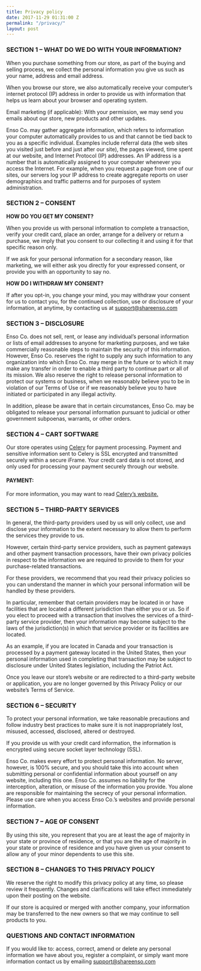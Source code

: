 ```yaml
---
title: Privacy policy
date: 2017-11-29 01:31:00 Z
permalink: "/privacy/"
layout: post
---
```


### SECTION 1 – WHAT DO WE DO WITH YOUR INFORMATION?

When you purchase something from our store, as part of the buying and selling process, we collect the personal information you give us such as your name, address and email address.

When you browse our store, we also automatically receive your computer’s internet protocol (IP) address in order to provide us with information that helps us learn about your browser and operating system.

Email marketing (if applicable): With your permission, we may send you emails about our store, new products and other updates.

Enso Co. may gather aggregate information, which refers to information your computer automatically provides to us and that cannot be tied back to you as a specific individual. Examples include referral data (the web sites you visited just before and just after our site), the pages viewed, time spent at our website, and Internet Protocol (IP) addresses. An IP address is a number that is automatically assigned to your computer whenever you access the Internet. For example, when you request a page from one of our sites, our servers log your IP address to create aggregate reports on user demographics and traffic patterns and for purposes of system administration.

### SECTION 2 – CONSENT

**HOW DO YOU GET MY CONSENT?**

When you provide us with personal information to complete a transaction, verify your credit card, place an order, arrange for a delivery or return a purchase, we imply that you consent to our collecting it and using it for that specific reason only.

If we ask for your personal information for a secondary reason, like marketing, we will either ask you directly for your expressed consent, or provide you with an opportunity to say no.

**HOW DO I WITHDRAW MY CONSENT?**

If after you opt-in, you change your mind, you may withdraw your consent for us to contact you, for the continued collection, use or disclosure of your information, at anytime, by contacting us at support@shareenso.com

### SECTION 3 – DISCLOSURE

Enso Co. does not sell, rent, or lease any individual’s personal information or lists of email addresses to anyone for marketing purposes, and we take commercially reasonable steps to maintain the security of this information. However, Enso Co. reserves the right to supply any such information to any organization into which Enso Co. may merge in the future or to which it may make any transfer in order to enable a third party to continue part or all of its mission. We also reserve the right to release personal information to protect our systems or business, when we reasonably believe you to be in violation of our Terms of Use or if we reasonably believe you to have initiated or participated in any illegal activity.

In addition, please be aware that in certain circumstances, Enso Co. may be obligated to release your personal information pursuant to judicial or other government subpoenas, warrants, or other orders.

### SECTION 4 – CART SOFTWARE

Our store operates using [Celery](https://www.trycelery.com/) for payment processing. Payment and sensitive information sent to Celery is SSL encrypted and transmitted securely within a secure iFrame. Your credit card data is not stored, and only used for processing your payment securely through our website.

#### PAYMENT:

For more information, you may want to read [Celery’s website.](https://www.trycelery.com/)

### SECTION 5 – THIRD-PARTY SERVICES

In general, the third-party providers used by us will only collect, use and disclose your information to the extent necessary to allow them to perform the services they provide to us.

However, certain third-party service providers, such as payment gateways and other payment transaction processors, have their own privacy policies in respect to the information we are required to provide to them for your purchase-related transactions.

For these providers, we recommend that you read their privacy policies so you can understand the manner in which your personal information will be handled by these providers.

In particular, remember that certain providers may be located in or have facilities that are located a different jurisdiction than either you or us. So if you elect to proceed with a transaction that involves the services of a third-party service provider, then your information may become subject to the laws of the jurisdiction(s) in which that service provider or its facilities are located.

As an example, if you are located in Canada and your transaction is processed by a payment gateway located in the United States, then your personal information used in completing that transaction may be subject to disclosure under United States legislation, including the Patriot Act.

Once you leave our store’s website or are redirected to a third-party website or application, you are no longer governed by this Privacy Policy or our website’s Terms of Service.

### SECTION 6 – SECURITY

To protect your personal information, we take reasonable precautions and follow industry best practices to make sure it is not inappropriately lost, misused, accessed, disclosed, altered or destroyed.

If you provide us with your credit card information, the information is encrypted using secure socket layer technology (SSL).

Enso Co. makes every effort to protect personal information. No server, however, is 100% secure, and you should take this into account when submitting personal or confidential information about yourself on any website, including this one. Enso Co. assumes no liability for the interception, alteration, or misuse of the information you provide. You alone are responsible for maintaining the secrecy of your personal information. Please use care when you access Enso Co.’s websites and provide personal information.

### SECTION 7 – AGE OF CONSENT

By using this site, you represent that you are at least the age of majority in your state or province of residence, or that you are the age of majority in your state or province of residence and you have given us your consent to allow any of your minor dependents to use this site.

### SECTION 8 – CHANGES TO THIS PRIVACY POLICY

We reserve the right to modify this privacy policy at any time, so please review it frequently. Changes and clarifications will take effect immediately upon their posting on the website.

If our store is acquired or merged with another company, your information may be transferred to the new owners so that we may continue to sell products to you.

### QUESTIONS AND CONTACT INFORMATION

If you would like to: access, correct, amend or delete any personal information we have about you, register a complaint, or simply want more information contact us by emailing [support@shareenso.com](mailto:support@shareenso.com)

